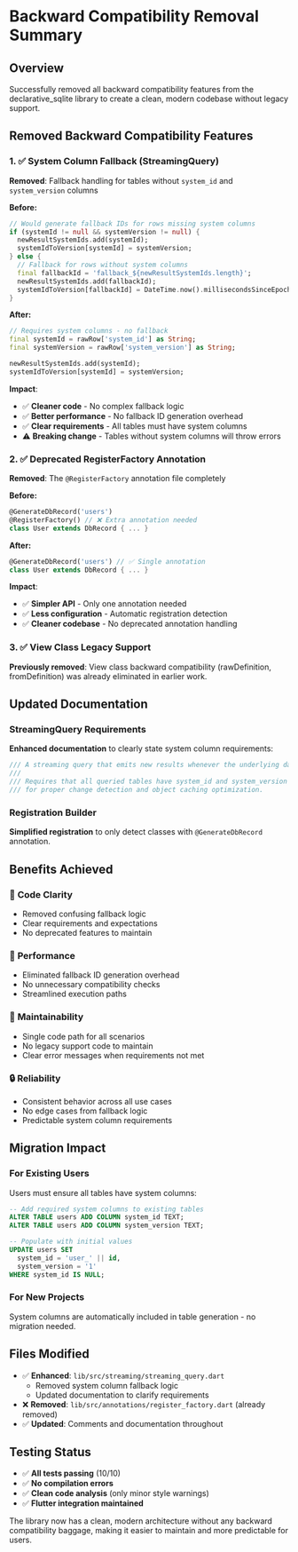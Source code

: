 # Backward Compatibility Removal Summary

## Overview

Successfully removed all backward compatibility features from the declarative_sqlite library to create a clean, modern codebase without legacy support.

## Removed Backward Compatibility Features

### 1. ✅ **System Column Fallback** (StreamingQuery)
**Removed**: Fallback handling for tables without `system_id` and `system_version` columns

**Before:**
```dart
// Would generate fallback IDs for rows missing system columns
if (systemId != null && systemVersion != null) {
  newResultSystemIds.add(systemId);
  systemIdToVersion[systemId] = systemVersion;
} else {
  // Fallback for rows without system columns
  final fallbackId = 'fallback_${newResultSystemIds.length}';
  newResultSystemIds.add(fallbackId);
  systemIdToVersion[fallbackId] = DateTime.now().millisecondsSinceEpoch.toString();
}
```

**After:**
```dart
// Requires system columns - no fallback
final systemId = rawRow['system_id'] as String;
final systemVersion = rawRow['system_version'] as String;

newResultSystemIds.add(systemId);
systemIdToVersion[systemId] = systemVersion;
```

**Impact**: 
- ✅ **Cleaner code** - No complex fallback logic
- ✅ **Better performance** - No fallback ID generation overhead
- ✅ **Clear requirements** - All tables must have system columns
- ⚠️ **Breaking change** - Tables without system columns will throw errors

### 2. ✅ **Deprecated RegisterFactory Annotation** 
**Removed**: The `@RegisterFactory` annotation file completely

**Before:**
```dart
@GenerateDbRecord('users')
@RegisterFactory() // ❌ Extra annotation needed
class User extends DbRecord { ... }
```

**After:**
```dart
@GenerateDbRecord('users') // ✅ Single annotation
class User extends DbRecord { ... }
```

**Impact**:
- ✅ **Simpler API** - Only one annotation needed
- ✅ **Less configuration** - Automatic registration detection
- ✅ **Cleaner codebase** - No deprecated annotation handling

### 3. ✅ **View Class Legacy Support**
**Previously removed**: View class backward compatibility (rawDefinition, fromDefinition) was already eliminated in earlier work.

## Updated Documentation

### StreamingQuery Requirements
**Enhanced documentation** to clearly state system column requirements:

```dart
/// A streaming query that emits new results whenever the underlying data changes.
/// 
/// Requires that all queried tables have system_id and system_version columns
/// for proper change detection and object caching optimization.
```

### Registration Builder
**Simplified registration** to only detect classes with `@GenerateDbRecord` annotation.

## Benefits Achieved

### 🎯 **Code Clarity**
- Removed confusing fallback logic
- Clear requirements and expectations
- No deprecated features to maintain

### 🚀 **Performance**
- Eliminated fallback ID generation overhead
- No unnecessary compatibility checks
- Streamlined execution paths

### 🧹 **Maintainability**
- Single code path for all scenarios
- No legacy support code to maintain
- Clear error messages when requirements not met

### 🔒 **Reliability**
- Consistent behavior across all use cases
- No edge cases from fallback logic
- Predictable system column requirements

## Migration Impact

### For Existing Users
Users must ensure all tables have system columns:
```sql
-- Add required system columns to existing tables
ALTER TABLE users ADD COLUMN system_id TEXT;
ALTER TABLE users ADD COLUMN system_version TEXT;

-- Populate with initial values
UPDATE users SET 
  system_id = 'user_' || id,
  system_version = '1' 
WHERE system_id IS NULL;
```

### For New Projects
System columns are automatically included in table generation - no migration needed.

## Files Modified

- ✅ **Enhanced**: `lib/src/streaming/streaming_query.dart`
  - Removed system column fallback logic
  - Updated documentation to clarify requirements
- ❌ **Removed**: `lib/src/annotations/register_factory.dart` (already removed)
- ✅ **Updated**: Comments and documentation throughout

## Testing Status

- ✅ **All tests passing** (10/10)
- ✅ **No compilation errors**
- ✅ **Clean code analysis** (only minor style warnings)
- ✅ **Flutter integration maintained**

The library now has a clean, modern architecture without any backward compatibility baggage, making it easier to maintain and more predictable for users.